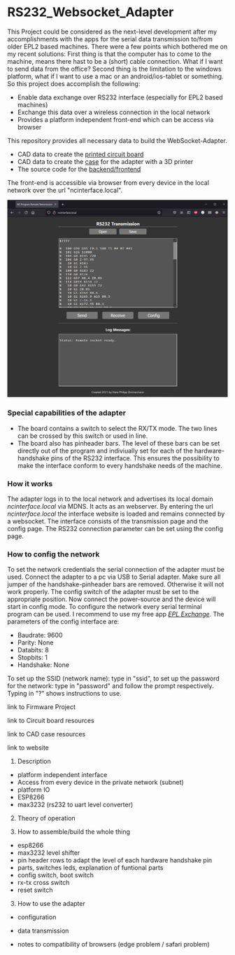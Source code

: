 # RS232_Websocket_Adapter

This Project could be considered as the next-level development after my accomplishments with the apps for the serial data transmission to/from older EPL2 based machines. There were a few points which bothered me on my recent solutions: First thing is that the computer has to come to the machine, means there hast to be a (short) cable connection. What if I want to send data from the office? Second thing is the limitation to the windows platform, what if I want to use a mac or an android/ios-tablet or something. So this project does accomplish the following:
- Enable data exchange over RS232 interface (especially for EPL2 based machines)
- Exchange this data over a wireless connection in the local network
- Provides a platform independent front-end which can be access via browser

This repository provides all necessary data to build the WebSocket-Adapter.
- CAD data to create the [printed circuit board](CAD/Board)
- CAD data to create the [case](CAD/Case) for the adapter with a 3D printer
- The source code for the [backend/frontend](RS232WebSocketAdapter)

The front-end is accessible via browser from every device in the local network over the url "ncinterface.local".

![front-end view](IMG/html_interface.png)

### Special capabilities of the adapter
- The board contains a switch to select the RX/TX mode. The two lines can be crossed by this switch or used in line.
- The board also has pinheader bars. The level of these bars can be set directly out of the program and indiviually set for each of the hardware-handshake pins of the RS232 interface. This ensures the possibility to make the interface conform to every handshake needs of the machine.

### How it works

The adapter logs in to the local network and advertises its local domain *ncinterface.local* via MDNS. It acts as an webserver. By entering the url *ncinterface.local* the interface website is loaded and remains connected by a websocket. The interface consists of the transmission page and the config page. The RS232 connection parameter can be set using the config page.


### How to config the network

To set the network credentials the serial connection of the adapter must be used. Connect the adapter to a pc via USB to Serial adapter. Make sure all jumper of the handshake-pinheader bars are removed. Otherwise it will not work properly. The config switch of the adapter must be set to the appropriate position. Now connect the power-source and the device will start in config mode. To configure the network every serial terminal program can be used. I recommend to use my free app [*EPL Exchange*](https://epl-exchange.blogspot.com/). The parameters of the config interface are:
- Baudrate: 9600
- Parity: None
- Databits: 8
- Stopbits: 1
- Handshake: None

To set up the SSID (network name): type in "ssid", to set up the password for the network: type in "password" and follow the prompt respectively. Typing in "?" shows instructions to use.






link to Firmware Project

link to Circuit board resources

link to CAD case resources

link to website


1. Description
- platform independent interface
- Access from every device in the private network (subnet)
- platform IO
- ESP8266
- max3232 (rs232 to uart level converter)

<screenshot of the html page>

2. Theory of operation

3. How to assemble/build the whole thing

- esp8266
- max3232 level shifter
- pin header rows to adapt the level of each hardware handshake pin
- parts, switches leds, explanation of funtional parts
- config switch, boot switch
- rx-tx cross switch
- reset switch

3. How to use the adapter

<foto of the adapter plugged in>

- configuration
- data transmission


- notes to compatibility of browsers (edge problem / safari problem)
